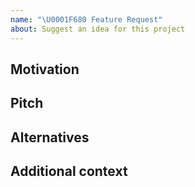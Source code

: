 ```yaml
---
name: "\U0001F680 Feature Request"
about: Suggest an idea for this project
---
```


<!-- NOTE: This is just a template (guideline) for to file an issue, so there is
     no required field in this template. -->
<!-- A clear and concise description of the feature proposal -->

## Motivation

<!-- Please outline the motivation for the proposal. Is your feature request related to a problem? e.g., I'm always frustrated when [...]. If this is related to another GitHub issue, please link here too -->

## Pitch

<!-- A clear and concise description of what you want to happen. -->

## Alternatives

<!-- A clear and concise description of any alternative solutions or features you've considered, if any. -->

## Additional context

<!-- Add any other context or screenshots about the feature request here. -->
